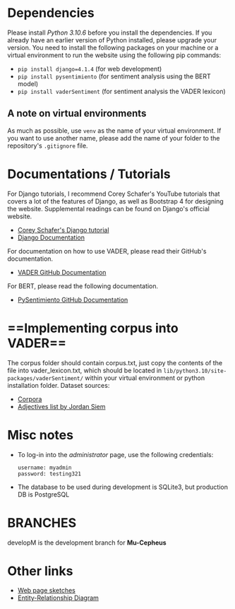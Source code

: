 # Dependencies
Please install *Python 3.10.6* before you install the dependencies. If you already have an earlier version of Python installed, please upgrade your version.
You need to install the following packages on your machine or a virtual environment to run the website using the following pip commands:
- ```pip install django=4.1.4``` (for web development)
- ```pip install pysentimiento``` (for sentiment analysis using the BERT model)
- ```pip install vaderSentiment``` (for sentiment analysis the VADER lexicon)

## A note on virtual environments
As much as possible, use ```venv``` as the name of your virtual environment. If you want to use another name, please add the name of your folder to the repository's ```.gitignore``` file.

# Documentations / Tutorials
For Django tutorials, I recommend Corey Schafer's YouTube tutorials that covers a lot of the features of Django, as well as Bootstrap 4 for designing the website. Supplemental readings can be found on Django's official website.
- [Corey Schafer's Django tutorial](https://www.youtube.com/watch?v=UmljXZIypDc&list=PL-osiE80TeTtoQCKZ03TU5fNfx2UY6U4p)
- [Django Documentation](https://www.djangoproject.com/)

For documentation on how to use VADER, please read their GitHub's documentation.
- [VADER GitHub Documentation](https://github.com/cjhutto/vaderSentiment)

For BERT, please read the following documentation.
- [PySentimiento GitHub Documentation](https://github.com/pysentimiento/pysentimiento)

# ==Implementing corpus into VADER==
The corpus folder should contain corpus.txt, just copy the contents of the file into vader_lexicon.txt, which should be located in `lib/python3.10/site-packages/vaderSentiment/` within your virtual environment or python installation folder.
Dataset sources:
- [Corpora](https://github.com/dariusk/corpora)
- [Adjectives list by Jordan Siem](https://www.kaggle.com/datasets/jordansiem/adjectives-list)

# Misc notes
- To log-in into the *administrator* page, use the following credentials:
  ```
  username: myadmin
  password: testing321
  ```
- The database to be used during development is SQLite3, but production DB is PostgreSQL

# BRANCHES
developM is the development branch for **Mu-Cepheus** 

# Other links
- [Web page sketches](https://www.figma.com/file/hXYV9D1kKhyBl5I5N21MsM/Website-Design?node-id=0%3A1&t=HLugZxy81sUyIc1p-1)
- [Entity-Relationship Diagram](https://lucid.app/lucidchart/1088a82a-d14a-456e-bd92-161808a6680d/edit?beaconFlowId=B0507B90833A6D8B&invitationId=inv_8bb9f62b-e8c8-4e9a-af9f-14032db8361a&page=0_0#)